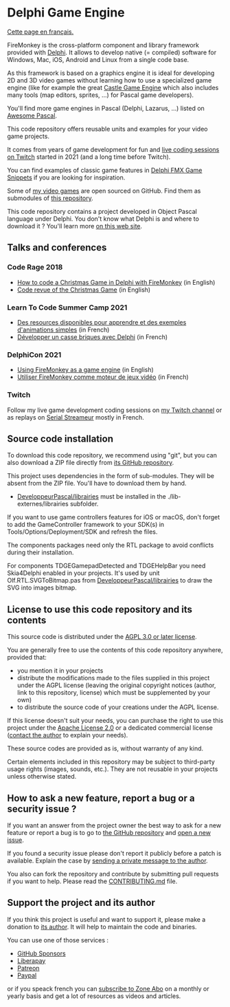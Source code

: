 # Delphi Game Engine

[Cette page en français.](LISEZMOI.md)

FireMonkey is the cross-platform component and library framework provided with [Delphi](https://www.embarcadero.com/products/delphi). It allows to develop native (= compiled) software for Windows, Mac, iOS, Android and Linux from a single code base.

As this framework is based on a graphics engine it is ideal for developing 2D and 3D video games without learning how to use a specialized game engine (like for example the great [Castle Game Engine](https://castle-engine.io) which also includes many tools (map editors, sprites, ...) for Pascal game developers).

You'll find more game engines in Pascal (Delphi, Lazarus, ...) listed on [Awesome Pascal](https://github.com/Fr0sT-Brutal/awesome-pascal).

This code repository offers reusable units and examples for your video game projects.

It comes from years of game development for fun and [live coding sessions on Twitch](https://www.twitch.tv/patrickpremartin) started in 2021 (and a long time before Twitch).

You can find examples of classic game features in [Delphi FMX Game Snippets](https://github.com/DeveloppeurPascal/Delphi-FMX-Game-Snippets) if you are looking for inspiration.

Some of [my video games](https://gamolf.fr) are open sourced on GitHub. Find them as submodules of [this repository](https://github.com/DeveloppeurPascal/DevPas-Games-Pack).

This code repository contains a project developed in Object Pascal language under Delphi. You don't know what Delphi is and where to download it ? You'll learn more [on this web site](https://delphi-resources.developpeur-pascal.fr/).

## Talks and conferences

### Code Rage 2018

* [How to code a Christmas Game in Delphi with FireMonkey](https://serialstreameur.fr/coderage2018-christmasgame-howto.php) (in English)
* [Code revue of the Christmas Game](https://serialstreameur.fr/coderage2018-christmasgame-codereview.php) (in English)

### Learn To Code Summer Camp 2021

* [Des resources disponibles pour apprendre et des exemples d'animations simples](https://serialstreameur.fr/ltcsc2021-04.php) (in French)
* [Développer un casse briques avec Delphi](https://serialstreameur.fr/ltcsc2021-05.php) (in French)

### DelphiCon 2021

* [Using FireMonkey as a game engine](https://serialstreameur.fr/delphicon-2021-fmx-game-engine.php) (in English)
* [Utiliser FireMonkey comme moteur de jeux vidéo](https://serialstreameur.fr/webinaire-20211211.php) (in French)

### Twitch

Follow my live game development coding sessions on [my Twitch channel](https://www.twitch.tv/patrickpremartin) or as replays on [Serial Streameur](https://serialstreameur.fr/jeux-video.php) mostly in French.

## Source code installation

To download this code repository, we recommend using "git", but you can also download a ZIP file directly from [its GitHub repository](https://github.com/DeveloppeurPascal/Delphi-Game-Engine).

This project uses dependencies in the form of sub-modules. They will be absent from the ZIP file. You'll have to download them by hand.

* [DeveloppeurPascal/librairies](https://github.com/DeveloppeurPascal/librairies) must be installed in the ./lib-externes/librairies subfolder.

If you want to use game controllers features for iOS or macOS, don't forget to add the GameController framework to your SDK(s) in Tools/Options/Deployment/SDK and refresh the files.

The components packages need only the RTL package to avoid conflicts during their installation.

For components TDGEGamepadDetected and TDGEHelpBar you need Skia4Delphi enabled in your projects. It's used by unit Olf.RTL.SVGToBitmap.pas from [DeveloppeurPascal/librairies](https://github.com/DeveloppeurPascal/librairies) to draw the SVG into images bitmap.

## License to use this code repository and its contents

This source code is distributed under the [AGPL 3.0 or later license](https://choosealicense.com/licenses/agpl-3.0/).

You are generally free to use the contents of this code repository anywhere, provided that:
* you mention it in your projects
* distribute the modifications made to the files supplied in this project under the AGPL license (leaving the original copyright notices (author, link to this repository, license) which must be supplemented by your own)
* to distribute the source code of your creations under the AGPL license.

If this license doesn't suit your needs, you can purchase the right to use this project under the [Apache License 2.0](https://choosealicense.com/licenses/apache-2.0/) or a dedicated commercial license ([contact the author](https://developpeur-pascal.fr/nous-contacter.php) to explain your needs).

These source codes are provided as is, without warranty of any kind.

Certain elements included in this repository may be subject to third-party usage rights (images, sounds, etc.). They are not reusable in your projects unless otherwise stated.

## How to ask a new feature, report a bug or a security issue ?

If you want an answer from the project owner the best way to ask for a new feature or report a bug is to go to [the GitHub repository](https://github.com/DeveloppeurPascal/Delphi-Game-Engine) and [open a new issue](https://github.com/DeveloppeurPascal/Delphi-Game-Engine/issues).

If you found a security issue please don't report it publicly before a patch is available. Explain the case by [sending a private message to the author](https://developpeur-pascal.fr/nous-contacter.php).

You also can fork the repository and contribute by submitting pull requests if you want to help. Please read the [CONTRIBUTING.md](CONTRIBUTING.md) file.

## Support the project and its author

If you think this project is useful and want to support it, please make a donation to [its author](https://github.com/DeveloppeurPascal). It will help to maintain the code and binaries.

You can use one of those services :

* [GitHub Sponsors](https://github.com/sponsors/DeveloppeurPascal)
* [Liberapay](https://liberapay.com/PatrickPremartin)
* [Patreon](https://www.patreon.com/patrickpremartin)
* [Paypal](https://www.paypal.com/paypalme/patrickpremartin)

or if you speack french you can [subscribe to Zone Abo](https://zone-abo.fr/nos-abonnements.php) on a monthly or yearly basis and get a lot of resources as videos and articles.
